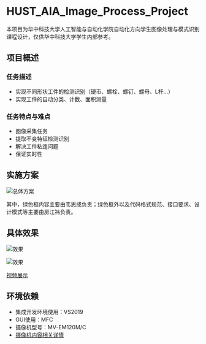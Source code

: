 # HUST_AIA_Image_Process_Project

本项目为华中科技大学人工智能与自动化学院自动化方向学生图像处理与模式识别课程设计，仅供华中科技大学学生内部参考。

## 项目概述

### 任务描述

- 实现不同形状工件的检测识别（硬币、螺栓、螺钉、螺母、L杆...）
- 实现工件的自动分类、计数、面积测量

### 任务特点与难点

* 图像采集任务
* 提取不变特征检测识别
* 解决工件粘连问题
* 保证实时性

## 实施方案

![总体方案](./asset/img/fig1.png)



其中，绿色框内容主要由韦思成负责；绿色框外以及代码格式规范、接口要求、设计模式等主要由房江祎负责。

## 具体效果

![效果](./asset/img/fig2.png)

![效果](./asset/img/fig3.png)

[视频展示](https://www.bilibili.com/video/BV1bL4y157g3/)

## 环境依赖
- 集成开发环境使用：VS2019
- GUI使用：MFC
- 摄像机型号：MV-EM120M/C
- [摄像机内容相关详情](http://www.xamv.com/Products/mvemxlqzwg.html)
